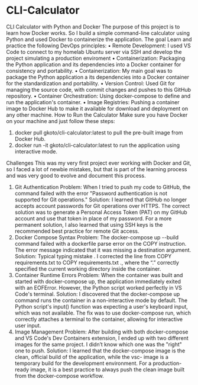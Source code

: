 # CLI-Calculator

CLI Calculator with Python and Docker
The purpose of this project is to learn how Docker works. So I build a simple command-line calculator using Python and used Docker to containerize the application.
The goal
Learn and practice the following DevOps principles:
•	Remote Development: I used VS Code to connect to my homelab Ubuntu server via SSH and develop the project simulating a production enviroment
•	Containerization: Packaging the Python application and its dependencies into a Docker container for consistency and portability.
•	Containerization: My main goal was to package the Python application a its dependencies into a Docker container for the standardization and portability.
•	Version Control: Used Git for managing the source code, with commit changes and pushes to this GitHub repository.
•	Container Orchestration: Using docker-compose to define and run the application's container.
•	Image Registries: Pushing a container image to Docker Hub to make it available for download and deployment on any other machine.
How to Run the Calculator
Make sure you have Docker on your machine and just follow these steps:
1.	docker pull gkoto/cli-calculator:latest to pull the pre-built image from Docker Hub.
2.	docker run -it gkoto/cli-calculator:latest to run the application using interactive mode.

Challenges
This was my very first project ever working with Docker and Git, so I faced a lot of newbie mistakes, but that is part of the learning process and was very good to evolve and document this process.
1. Git Authentication
Problem: When I tried to push my code to GitHub, the command failed with the error "Password authentication is not supported for Git operations."
Solution: I learned that GitHub no longer accepts account passwords for Git operations over HTTPS. The correct solution was to generate a Personal Access Token (PAT) on my GitHub account and use that token in place of my password. For a more permanent solution, I also learned that using SSH keys is the recommended best practice for remote Git access.
2. Docker Compose Syntax
Problem: The docker-compose up --build command failed with a dockerfile parse error on the COPY instruction. The error message indicated that it was missing a destination argument.
Solution: Typical typing mistake . I corrected the line from COPY requirements.txt to COPY requirements.txt ., where the “.” correctly specified the current working directory inside the container.
3. Container Runtime Errors
Problem: When the container was built and started with docker-compose up, the application immediately exited with an EOFError. However, the Python script worked perfectly in VS Code's terminal.
Solution: I discovered that the docker-compose up command runs the container in a non-interactive mode by default. The Python script's input() function was expecting a user's keyboard input, which was not available. The fix was to use docker-compose run, which correctly attaches a terminal to the container, allowing for interactive user input.
4. Image Management
Problem: After building with both docker-compose and VS Code's Dev Containers extension, I ended up with two different images for the same project. I didn’t know which one was the "right" one to push.
Solution: I learned that the docker-compose image is the clean, official build of the application, while the vsc- image is a temporary build for the development environment. For a production-ready image, it is a best practice to always push the clean image built from the docker-compose workflow.
